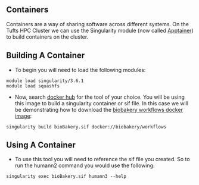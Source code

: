 ## Containers

Containers are a way of sharing software across different systems. On the Tufts HPC Cluster we can use the Singularity module (now called [Apptainer](https://apptainer.org/)) to build containers on the cluster. 

## Building A Container

- To begin you will need to load the following modules:

```
module load singularity/3.6.1
module load squashfs
```

- Now, search [docker hub](https://hub.docker.com/) for the tool of your choice. You will be using this image to build a singularity container or sif file. In this case we will be demonstrating how to download the [biobakery workflows docker image](https://hub.docker.com/r/biobakery/workflows):

```
singularity build bioBakery.sif docker://biobakery/workflows
```

## Using A Container

- To use this tool you will need to reference the sif file you created. So to run the humann2 command you would use the following:

```
singularity exec bioBakery.sif humann3 --help
```
